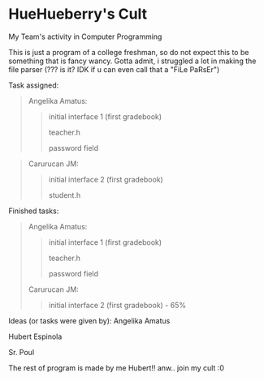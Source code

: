 # HueHueberry's Cult
My Team's activity in Computer Programming

This is just a program of a college freshman, so do not expect this to be something that is fancy wancy.
Gotta admit, i struggled a lot in making the file parser (??? is it? IDK if u can even call that a "FiLe PaRsEr")

Task assigned:
>Angelika Amatus:
>>initial interface 1 (first gradebook)
>>
>>teacher.h
>>
>>password field

>Carurucan JM:
>>initial interface 2 (first gradebook)
>>
>>student.h

Finished tasks:
>Angelika Amatus:
>>initial interface 1 (first gradebook)
>>
>>teacher.h
>>
>>password field
>>
>Carurucan JM:
>>initial interface 2 (first gradebook) - 65%

Ideas (or tasks were given by):
Angelika Amatus

Hubert Espinola

Sr. Poul

The rest of program is made by me Hubert!! anw.. join my cult :0
